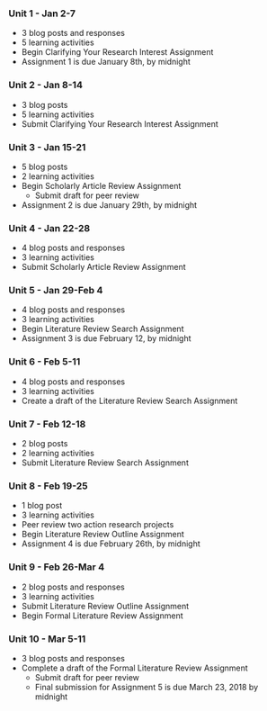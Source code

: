 ### Unit 1 - Jan 2-7

* 3 blog posts and responses
* 5 learning activities
* Begin Clarifying Your Research Interest Assignment
* Assignment 1 is due January 8th, by midnight

### Unit 2 - Jan 8-14

* 3 blog posts 
* 5 learning activities
* Submit Clarifying Your Research Interest Assignment

### Unit 3 - Jan 15-21

* 5 blog posts
* 2 learning activities
* Begin Scholarly Article Review Assignment
  * Submit draft for peer review
* Assignment 2 is due January 29th, by midnight

### Unit 4 - Jan 22-28

* 4 blog posts and responses
* 3 learning activities
* Submit Scholarly Article Review Assignment

### Unit 5 - Jan 29-Feb 4

* 4 blog posts and responses
* 3 learning activities
* Begin Literature Review Search Assignment
* Assignment 3 is due February 12, by midnight

### Unit 6 - Feb 5-11

* 4 blog posts and responses
* 3 learning activities
* Create a draft of the Literature Review Search Assignment

### Unit 7 - Feb 12-18

* 2 blog posts
* 2 learning activities
* Submit Literature Review Search Assignment

### Unit 8 - Feb 19-25

* 1 blog post
* 3 learning activities
* Peer review two action research projects
* Begin Literature Review Outline Assignment
* Assignment 4 is due February 26th, by midnight

### Unit 9 - Feb 26-Mar 4

* 2 blog posts and responses
* 3 learning activities
* Submit Literature Review Outline Assignment
* Begin Formal Literature Review Assignment

### Unit 10 - Mar 5-11

* 3 blog posts and responses
* Complete a draft of the Formal Literature Review Assignment
  * Submit draft for peer review
  * Final submission for Assignment 5 is due March 23, 2018 by midnight



